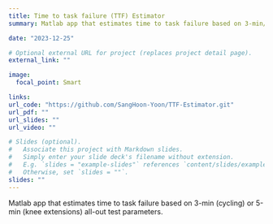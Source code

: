 ```yaml
---
title: Time to task failure (TTF) Estimator
summary: Matlab app that estimates time to task failure based on 3-min/5-min all-out test parameters.

date: "2023-12-25"

# Optional external URL for project (replaces project detail page).
external_link: ""

image:
  focal_point: Smart

links:
url_code: "https://github.com/SangHoon-Yoon/TTF-Estimator.git"
url_pdf: ""
url_slides: ""
url_video: ""

# Slides (optional).
#   Associate this project with Markdown slides.
#   Simply enter your slide deck's filename without extension.
#   E.g. `slides = "example-slides"` references `content/slides/example-slides.md`.
#   Otherwise, set `slides = ""`.
slides: ""
---
```


Matlab app that estimates time to task failure based on 3-min (cycling) or 5-min (knee extensions) all-out test parameters.